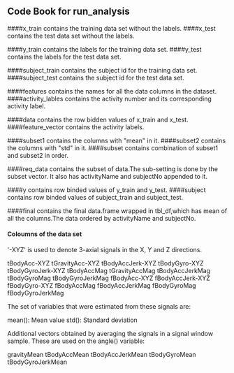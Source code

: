 ## Code Book for run_analysis 

####x_train
contains the training data set without the labels.
####x_test
contains the test data set without the labels.

####y_train
contains the labels for the training data set.
####y_test
contains the labels for the test data set.

####subject_train
contains the subject id for the training data set.
####subject_test
contains the subject id for the test data set.

####features
contains the names for all the data columns in the dataset.
####activity_lables
contains the activity number and its corresponding activity label.

####data
contains the row bidden values of x_train and x_test.
####feature_vector
contains the activity labels.

####subset1
contains the columns with "mean" in it.
####subset2
contains the columns with "std" in it.
####subset
contains combination of subset1 and subset2 in order.

####req_data
contains the subset of data.The sub-setting is done by the subset vector.
It also has activityName and subjectNo appended to it.
  
####y
contains row binded values of y_train and y_test.
####subject
contains row binded values of subject_train and subject_test.
   
####final
contains the final data.frame wrapped in tbl_df,which has mean
of all the columns.The data ordered by activityName and subjectNo.   


#### Coloumns of the data set
'-XYZ' is used to denote 3-axial signals in the X, Y and Z directions.

tBodyAcc-XYZ
tGravityAcc-XYZ
tBodyAccJerk-XYZ
tBodyGyro-XYZ
tBodyGyroJerk-XYZ
tBodyAccMag
tGravityAccMag
tBodyAccJerkMag
tBodyGyroMag
tBodyGyroJerkMag
fBodyAcc-XYZ
fBodyAccJerk-XYZ
fBodyGyro-XYZ
fBodyAccMag
fBodyAccJerkMag
fBodyGyroMag
fBodyGyroJerkMag

The set of variables that were estimated from these signals are: 

mean(): Mean value
std(): Standard deviation

Additional vectors obtained by averaging the signals in a signal window sample. These are used on the angle() variable:

gravityMean
tBodyAccMean
tBodyAccJerkMean
tBodyGyroMean
tBodyGyroJerkMean
